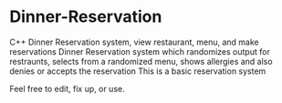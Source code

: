 # Dinner-Reservation
C++ Dinner Reservation system, view restaurant, menu, and make reservations
Dinner Reservation system which randomizes output for restraunts, selects from a randomized menu, shows allergies and also denies or accepts
the reservation
This is a basic reservation system

Feel free to edit, fix up, or use.
